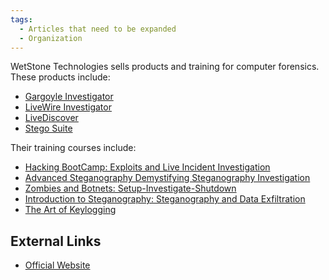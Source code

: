 ```yaml
---
tags:
  - Articles that need to be expanded
  - Organization
---
```

WetStone Technologies sells products and training for computer
forensics. These products include:

* [Gargoyle Investigator](gargoyle_investigator.md)
* [LiveWire Investigator](livewire_investigator.md)
* [LiveDiscover](livediscover.md)
* [Stego Suite](stego_suite.md)

Their training courses include:

* [Hacking BootCamp: Exploits and Live Incident Investigation](hacking_bootcamp_exploits_and_live_incident_investigation.md)
* [Advanced Steganography Demystifying Steganography Investigation](advanced_steganography_demystifying_steganography_investigation.md)
* [Zombies and Botnets: Setup-Investigate-Shutdown](zombies_and_botnets_setup_investigate_shutdown.md)
* [Introduction to Steganography: Steganography and Data Exfiltration](introduction_to_steganography.md)
* [The Art of Keylogging](the_art_of_keylogging.md)

## External Links

* [Official Website](https://www.wetstonetech.com/)
